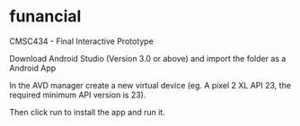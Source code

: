 # funancial
CMSC434 - Final Interactive Prototype

Download Android Studio (Version 3.0 or above) and import the folder as a Android App


In the AVD manager create a new virtual device (eg. A pixel 2 XL API 23, the required minimum API version is 23).


Then click run to install the app and run it.
